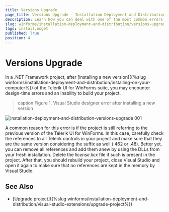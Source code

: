```yaml
---
title: Versions Upgrade
page_title: Versions Upgrade - Installation Deployment and Distribution
description: Learn how you can deal with one of the most common errors, after installing a new version of Telrik UI for WinForms. 
slug: winforms/installation-deployment-and-distribution/versions-upgrade
tags: install,nuget
published: True
position: 4
---
```


# Versions Upgrade 

In a .NET Framework project, after [installing a new version]({%slug winforms/installation-deployment-and-distribution/installing-on-your-computer%}) of the Telerik UI for WinForms suite, you may encounter design-time errors and an inability to build your project.

>caption Figure 1. Visual Studio designer error after installing a new version

![installation-deployment-and-distribution-versions-upgrade 001](images/installation-deployment-and-distribution-versions-upgrade001.png)

A common reason for this error is if the project is still referring to the previous version of the Telerik UI for WinForms. In this case, carefully check the references to all Telerik controls in your project and make sure that they are the same version considering the suffix as well (.462 or .48). Better yet, you can remove all references and add them anew by using the DLLs from your fresh installation. Delete the *license.licx* file if such is present in the project. After that, you should rebuild your project, close Visual Studio and open it again to make sure that no references are kept in the memory by Visual Studio.  


## See Also

* [Upgrade project]({%slug winforms/installation-deployment-and-distribution/visual-studio-extensions/upgrade-project%})
